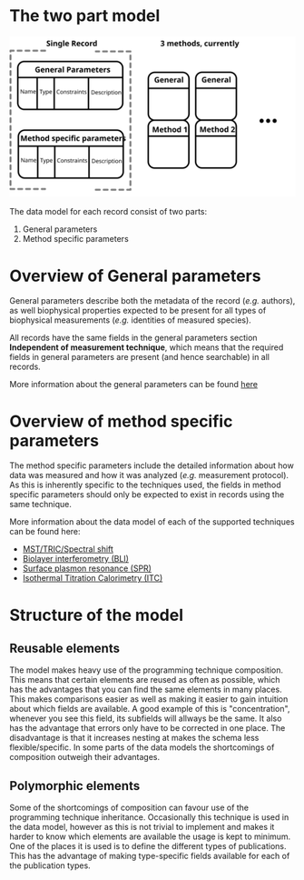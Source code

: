 

# The two part model

![overview_img](/static/img/record_overview.svg "overview")

The data model for each record consist of two parts:

 1. General parameters
 2. Method specific parameters

# Overview of General parameters

General parameters describe both the metadata of the record (*e.g.* authors), as well biophysical properties expected to be present for all types of biophysical measurements (*e.g.* identities of measured species).

All records have the same fields in the general parameters section **Independent of measurement technique**, which means
that the required fields in general parameters are present (and hence searchable) in all records.

More information about the general parameters can be found [here](general_params/intro.md)

# Overview of method specific parameters

The method specific parameters include the detailed information about how data was measured and how it was analyzed (*e.g.* measurement protocol).
As this is inherently specific to the techniques used, the fields in method specific parameters should only be expected to exist in records using the same technique.

More information about the data model of each of the supported techniques can be found here:

- [MST/TRIC/Spectral shift](mst/intro.md)
- [Biolayer interferometry (BLI)](bli/intro.md)
- [Surface plasmon resonance (SPR)](spr/intro.md)
- [Isothermal Titration Calorimetry (ITC)](itc/intro.md)

# Structure of the model

## Reusable elements

The model makes heavy use of the programming technique composition. This means that certain elements are reused as often as possible, which has the advantages that you can find the same elements in many places. This makes comparisons easier as well as making it easier to gain intuition about which fields are available. A good example of this is "concentration", whenever you see this field, its subfields will allways be the same. It also has the advantage that errors only have to be corrected in one place. The disadvantage is that it increases nesting at makes the schema less flexible/specific. In some parts of the data models the shortcomings of composition outweigh their advantages.

## Polymorphic elements

Some of the shortcomings of composition can favour use of the programming technique inheritance. Occasionally this technique is used in the data model, however as this is not trivial to implement and makes it harder to know which elements are available the usage is kept to minimum. One of the places it is used is to define the different types of publications. This has the advantage of making type-specific fields available for each of the publication types.
